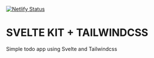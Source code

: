 [![Netlify Status](https://api.netlify.com/api/v1/badges/e19af808-67e2-4d65-95ca-f5cbced517d6/deploy-status)](https://app.netlify.com/sites/svelte-tailwindcss-todo/deploys)

# SVELTE KIT + TAILWINDCSS 

Simple todo app using Svelte and Tailwindcss
